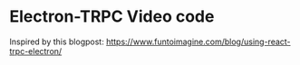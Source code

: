 # Electron-TRPC Video code

Inspired by this blogpost:
https://www.funtoimagine.com/blog/using-react-trpc-electron/
